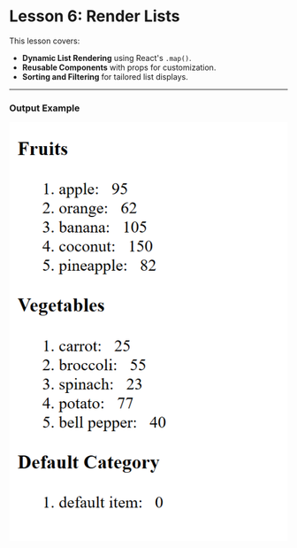 # Lesson 6: Render Lists

This lesson covers:

- **Dynamic List Rendering** using React's `.map()`.
- **Reusable Components** with props for customization.
- **Sorting and Filtering** for tailored list displays.

---

### Output Example

![Output](./screenshot.png)
